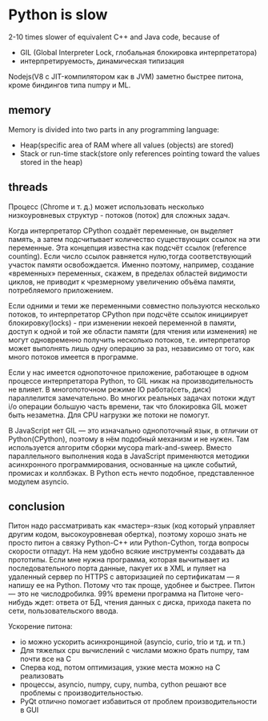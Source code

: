 # Python is slow

2-10 times slower of equivalent C++ and Java code, because of

- GIL (Global Interpreter Lock, глобальная блокировка интерпретатора)
- интерпретируемость, динамическая типизация

Nodejs(V8 с JIT-компилятором как в JVM) заметно быстрее питона, кроме биндингов типа numpy и ML.

## memory

Memory is divided into two parts in any programming language:

- Heap(specific area of RAM where all values (objects) are stored)
- Stack or run-time stack(store only references pointing toward the values stored in the heap)

## threads

Процесс (Chrome и т. д.) может использовать несколько низкоуровневых структур - потоков (поток) для сложных задач.

Когда интерпретатор CPython создаёт переменные, он выделяет память, а затем подсчитывает количество существующих ссылок на эти переменные. Эта концепция известна как подсчёт ссылок (reference counting). Если число ссылок равняется нулю,тогда соответствующий участок памяти освобождается. Именно поэтому, например, создание «временных» переменных, скажем, в пределах областей видимости циклов, не приводит к чрезмерному увеличению объёма памяти, потребляемого приложением.

Если одними и теми же переменными совместно пользуются несколько потоков, то интерпретатор CPython при подсчёте ссылок инициирует блокировку(locks) - при изменении некоей переменной в памяти, доступ к одной и той же области памяти (для чтения или изменения) не могут одновременно получить несколько потоков, т.е. интерпретатор может выполнять лишь одну операцию за раз, независимо от того, как много потоков имеется в программе.

Если у нас имеется однопоточное приложение, работающее в одном процессе интерпретатора Python, то GIL никак на производительность не влияет.
В многопоточном режиме IO работа(сеть, диск) параллелится замечательно. Во многих реальных задачах потоки ждут i/o операции большую часть времени, так что блокировка GIL может быть незаметна.
Для CPU нагрузки же потоки не помогут.

В JavaScript нет GIL — это изначально однопоточный язык, в отличии от Python(CPython), поэтому в нём подобный механизм и не нужен. Там используется алгоритм сборки мусора mark-and-sweep. Вместо параллельного выполнения кода в JavaScript применяются методики асинхронного программирования, основанные на цикле событий, промисах и коллбэках. В Python есть нечто подобное, представленное модулем asyncio.

## conclusion

Питон надо рассматривать как «мастер»-язык (код который управляет другим кодом, высокоуровневая обертка), поэтому хорошо знать не просто питон а связку Python-C++ или Python-Cython, тогда вопросы скорости отпадут.
На нем удобно всякие инструменты создавать да прототипы.
Если мне нужна программа, которая вычитывает из последовательного порта данные, пакует их в XML и пуляет на удаленный сервер по HTTPS с авторизацией по сертификатам — я напишу ее на Python. Потому что так проще, удобнее и быстрее.
Питон — это не числодробилка. 99% времени программа на Питоне чего-нибудь ждет: ответа от БД, чтения данных с диска, прихода пакета по сети, пользовательского ввода.

Ускорение питона:

- io можно ускорить асинхронщиной (asyncio, curio, trio и тд. и тп.)
- Для тяжелых cpu вычислений с числами можно брать numpy, там почти все на C
- Cперва код, потом оптимизация, узкие места можно на C реализовать
- процессы, asyncio, numpy, cupy, numba, cython решают все проблемы с производительностью.
- PyQt отлично помогает избавиться от проблем производительности в GUI
